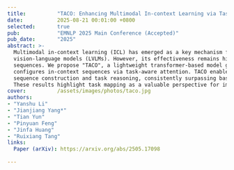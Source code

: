 ```yaml
---
title:          "TACO: Enhancing Multimodal In-context Learning via Task Mapping-Guided Sequence Configuration"
date:           2025-08-21 00:01:00 +0800
selected:       true
pub:            "EMNLP 2025 Main Conference (Accepted)"
pub_date:       "2025"
abstract: >-
  Multimodal in-context learning (ICL) has emerged as a key mechanism for harnessing the capabilities of large
  vision-language models (LVLMs). However, its effectiveness remains highly sensitive to the quality of input
  sequences. We propose "TACO", a lightweight transformer-based model guided by task mapping, which dynamically
  configures in-context sequences via task-aware attention. TACO enables a bidirectional synergy between
  sequence construction and task reasoning, consistently surpassing baselines on five LVLMs and nine benchmarks.
  These results highlight task mapping as a valuable perspective for improving multimodal ICL.
cover:          /assets/images/photos/taco.jpg
authors:
- "Yanshu Li"
- "Jianjiang Yang*"
- "Tian Yun"
- "Pinyuan Feng"
- "Jinfa Huang"
- "Ruixiang Tang"
links:
  Paper (arXiv): https://arxiv.org/abs/2505.17098
 
---
```


